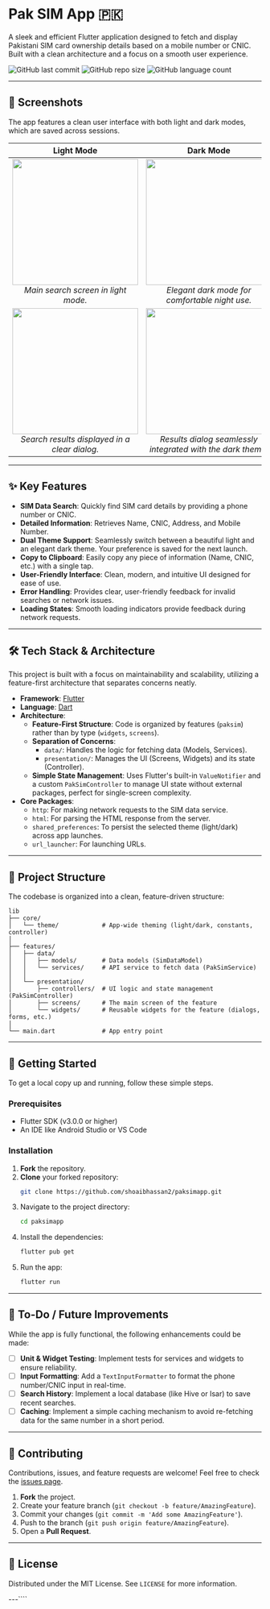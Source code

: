 # Pak SIM App 🇵🇰

A sleek and efficient Flutter application designed to fetch and display Pakistani SIM card ownership details based on a mobile number or CNIC. Built with a clean architecture and a focus on a smooth user experience.

![GitHub last commit](https://img.shields.io/github/last-commit/shoaibhassan2/paksimapp?style=for-the-badge)
![GitHub repo size](https://img.shields.io/github/repo-size/shoaibhassan2/paksimapp?style=for-the-badge)
![GitHub language count](https://img.shields.io/github/languages/count/shoaibhassan2/paksimapp?style=for-the-badge)

---

## 📸 Screenshots

The app features a clean user interface with both light and dark modes, which are saved across sessions.

| Light Mode                                                                                                      | Dark Mode                                                                                                                       |
| --------------------------------------------------------------------------------------------------------------- | ------------------------------------------------------------------------------------------------------------------------------- |
| <div align="center"><img src="screenshots/lightmode.jpg" width="250"><br><em>Main search screen in light mode.</em></div> | <div align="center"><img src="screenshots/darkmode.jpg" width="250"><br><em>Elegant dark mode for comfortable night use.</em></div>         |
| <div align="center"><img src="screenshots/lightmoderesults.jpg" width="250"><br><em>Search results displayed in a clear dialog.</em></div> | <div align="center"><img src="screenshots/darkmoderesults.jpg" width="250"><br><em>Results dialog seamlessly integrated with the dark theme.</em></div> |

---

## ✨ Key Features

-   **SIM Data Search**: Quickly find SIM card details by providing a phone number or CNIC.
-   **Detailed Information**: Retrieves Name, CNIC, Address, and Mobile Number.
-   **Dual Theme Support**: Seamlessly switch between a beautiful light and an elegant dark theme. Your preference is saved for the next launch.
-   **Copy to Clipboard**: Easily copy any piece of information (Name, CNIC, etc.) with a single tap.
-   **User-Friendly Interface**: Clean, modern, and intuitive UI designed for ease of use.
-   **Error Handling**: Provides clear, user-friendly feedback for invalid searches or network issues.
-   **Loading States**: Smooth loading indicators provide feedback during network requests.

---

## 🛠️ Tech Stack & Architecture

This project is built with a focus on maintainability and scalability, utilizing a feature-first architecture that separates concerns neatly.

-   **Framework**: [Flutter](https://flutter.dev/)
-   **Language**: [Dart](https://dart.dev/)
-   **Architecture**:
    -   **Feature-First Structure**: Code is organized by features (`paksim`) rather than by type (`widgets`, `screens`).
    -   **Separation of Concerns**:
        -   `data/`: Handles the logic for fetching data (Models, Services).
        -   `presentation/`: Manages the UI (Screens, Widgets) and its state (Controller).
    -   **Simple State Management**: Uses Flutter's built-in `ValueNotifier` and a custom `PakSimController` to manage UI state without external packages, perfect for single-screen complexity.
-   **Core Packages**:
    -   `http`: For making network requests to the SIM data service.
    -   `html`: For parsing the HTML response from the server.
    -   `shared_preferences`: To persist the selected theme (light/dark) across app launches.
    -   `url_launcher`: For launching URLs.

---

## 📁 Project Structure

The codebase is organized into a clean, feature-driven structure:

```
lib
├── core/
│   └── theme/            # App-wide theming (light/dark, constants, controller)
│
├── features/
│   ├── data/
│   │   ├── models/       # Data models (SimDataModel)
│   │   └── services/     # API service to fetch data (PakSimService)
│   │
│   └── presentation/
│       ├── controllers/  # UI logic and state management (PakSimController)
│       ├── screens/      # The main screen of the feature
│       └── widgets/      # Reusable widgets for the feature (dialogs, forms, etc.)
│
└── main.dart             # App entry point
```

---

## 🚀 Getting Started

To get a local copy up and running, follow these simple steps.

### Prerequisites

-   Flutter SDK (v3.0.0 or higher)
-   An IDE like Android Studio or VS Code

### Installation

1.  **Fork** the repository.
2.  **Clone** your forked repository:
    ```sh
    git clone https://github.com/shoaibhassan2/paksimapp.git
    ```
3.  Navigate to the project directory:
    ```sh
    cd paksimapp
    ```
4.  Install the dependencies:
    ```sh
    flutter pub get
    ```
5.  Run the app:
    ```sh
    flutter run
    ```

---

## 📝 To-Do / Future Improvements

While the app is fully functional, the following enhancements could be made:

-   [ ] **Unit & Widget Testing**: Implement tests for services and widgets to ensure reliability.
-   [ ] **Input Formatting**: Add a `TextInputFormatter` to format the phone number/CNIC input in real-time.
-   [ ] **Search History**: Implement a local database (like Hive or Isar) to save recent searches.
-   [ ] **Caching**: Implement a simple caching mechanism to avoid re-fetching data for the same number in a short period.

---

## 🤝 Contributing

Contributions, issues, and feature requests are welcome! Feel free to check the [issues page](https://github.com/shoaibhassan2/paksimapp/issues).

1.  **Fork** the project.
2.  Create your feature branch (`git checkout -b feature/AmazingFeature`).
3.  Commit your changes (`git commit -m 'Add some AmazingFeature'`).
4.  Push to the branch (`git push origin feature/AmazingFeature`).
5.  Open a **Pull Request**.

---

## 📄 License

Distributed under the MIT License. See `LICENSE` for more information.

---````